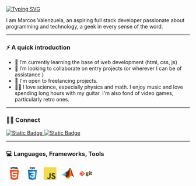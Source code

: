 [![Typing SVG](https://readme-typing-svg.demolab.com?font=Fira+Code&size=32&duration=4000&pause=10000&color=19F70B&random=false&width=435&lines=%3Ch1%3EHello+World!%3C%2Fh1%3E)](https://git.io/typing-svg)

I am Marcos Valenzuela, an aspiring full stack developer passionate about programming and technology, a geek in every sense of the word.

---

### ⚡️ A quick introduction

- 🌱 I’m currently learning the base of web development (html, css, js)
- 👯 I’m looking to collaborate on entry projects (or wherever I can be of assistance.)
- 💼 I'm open to freelancing projects.
- 🤟🏻 I love science, especially physics and math. I enjoy music and love spending long hours with my guitar. I'm also fond of video games, particularly retro ones.

---

### 🤝🏻 Connect

[![Static Badge](https://img.shields.io/badge/Linkedin-blue?style=for-the-badge&logo=linkedin)
](https://www.linkedin.com/in/marcos-valenzuela-coding)
[![Static Badge](https://img.shields.io/badge/Frontend_mentor-blue?style=for-the-badge&logo=frontendmentor)
](https://www.frontendmentor.io/profile/Dantalian5)

---

### 💻 Languages, Frameworks, Tools

<p float="left">
<img style="padding:5px;" align="center" alt="Html" width="35px" src="https://raw.githubusercontent.com/github/explore/80688e429a7d4ef2fca1e82350fe8e3517d3494d/topics/html/html.png"/>
<img style="padding:5px;" align="center" alt="Css" width="35px" src="https://raw.githubusercontent.com/github/explore/80688e429a7d4ef2fca1e82350fe8e3517d3494d/topics/css/css.png"/>
<img style="padding:5px;" align="center" alt="JavaScript" width="35px" src="https://raw.githubusercontent.com/github/explore/80688e429a7d4ef2fca1e82350fe8e3517d3494d/topics/javascript/javascript.png"/>
<img style="padding:5px;" align="center" alt="Matlab" width="35px" src="https://raw.githubusercontent.com/github/explore/80688e429a7d4ef2fca1e82350fe8e3517d3494d/topics/matlab/matlab.png"> 
<img style="padding:5px;" align="center" alt="Git" width="35px" src="https://raw.githubusercontent.com/github/explore/80688e429a7d4ef2fca1e82350fe8e3517d3494d/topics/git/git.png"> 
</p>


<!--
**Dantalian5/Dantalian5** is a ✨ _special_ ✨ repository because its `README.md` (this file) appears on your GitHub profile.

Here are some ideas to get you started:

- 🔭 I’m currently working on ...
- 🌱 I’m currently learning ...
- 👯 I’m looking to collaborate on ...
- 🤔 I’m looking for help with ...
- 💬 Ask me about ...
- 📫 How to reach me: ...
- 😄 Pronouns: ...
- ⚡ Fun fact: ...
-->
